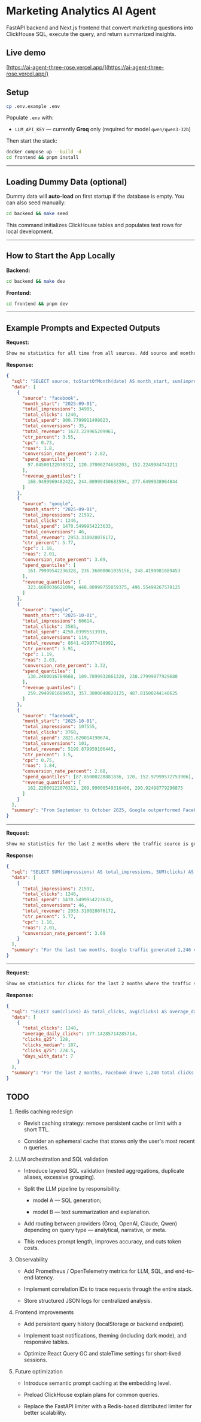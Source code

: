 # Marketing Analytics AI Agent

FastAPI backend and Next.js frontend that convert marketing questions into ClickHouse SQL, execute the query, and return summarized insights.

## Live demo

[https://ai-agent-three-rose.vercel.app/](https://ai-agent-three-rose.vercel.app/)

## Setup

```bash
cp .env.example .env
```

Populate `.env` with:

- `LLM_API_KEY` — currently **Groq** only (required for model `qwen/qwen3-32b`)

Then start the stack:

```bash
docker compose up --build -d
cd frontend && pnpm install
```

---

## Loading Dummy Data (optional)

Dummy data will **auto-load** on first startup if the database is empty.
You can also seed manually:

```bash
cd backend && make seed
```

This command initializes ClickHouse tables and populates test rows for local development.

---

## How to Start the App Locally

**Backend:**

```bash
cd backend && make dev
```

**Frontend:**

```bash
cd frontend && pnpm dev
```

---

## Example Prompts and Expected Outputs

**Request:**

```txt
Show me statistics for all time from all sources. Add source and months to table.
```

**Response:**

```json
{
  "sql": "SELECT source, toStartOfMonth(date) AS month_start, sum(impressions) AS total_impressions, sum(clicks) AS total_clicks, sum(spend) AS total_spend, sum(conversions) AS total_conversions, sum(revenue) AS total_revenue, round((sum(clicks)/nullIf(sum(impressions),0))*100, 2) AS ctr_percent, round(sum(spend)/nullIf(sum(clicks),0), 2) AS cpc, round(sum(revenue)/nullIf(sum(spend),0), 2) AS roas, round((sum(conversions)/nullIf(sum(clicks),0))*100, 2) AS conversion_rate_percent, quantiles(0.25, 0.5, 0.75)(spend) AS spend_quantiles, quantiles(0.25, 0.5, 0.75)(revenue) AS revenue_quantiles FROM ad_performance GROUP BY source, month_start LIMIT 100",
  "data": [
    {
      "source": "facebook",
      "month_start": "2025-09-01",
      "total_impressions": 34905,
      "total_clicks": 1240,
      "total_spend": 900.7799911499023,
      "total_conversions": 35,
      "total_revenue": 1623.229965209961,
      "ctr_percent": 3.55,
      "cpc": 0.73,
      "roas": 1.8,
      "conversion_rate_percent": 2.82,
      "spend_quantiles": [
        97.84500122070312, 120.37000274658203, 152.2249984741211
      ],
      "revenue_quantiles": [
        168.9499969482422, 244.00999450683594, 277.6499938964844
      ]
    },
    {
      "source": "google",
      "month_start": "2025-09-01",
      "total_impressions": 21592,
      "total_clicks": 1246,
      "total_spend": 1470.5499954223633,
      "total_conversions": 46,
      "total_revenue": 2953.310028076172,
      "ctr_percent": 5.77,
      "cpc": 1.18,
      "roas": 2.01,
      "conversion_rate_percent": 3.69,
      "spend_quantiles": [
        161.79999542236328, 236.36000061035156, 248.4199981689453
      ],
      "revenue_quantiles": [
        323.6600036621094, 448.80999755859375, 496.55499267578125
      ]
    },
    {
      "source": "google",
      "month_start": "2025-10-01",
      "total_impressions": 60614,
      "total_clicks": 3585,
      "total_spend": 4250.03995513916,
      "total_conversions": 119,
      "total_revenue": 8641.429977416992,
      "ctr_percent": 5.91,
      "cpc": 1.19,
      "roas": 2.03,
      "conversion_rate_percent": 3.32,
      "spend_quantiles": [
        130.2400016784668, 189.7899932861328, 238.27999877929688
      ],
      "revenue_quantiles": [
        259.2949981689453, 357.3800048828125, 487.81500244140625
      ]
    },
    {
      "source": "facebook",
      "month_start": "2025-10-01",
      "total_impressions": 107555,
      "total_clicks": 3768,
      "total_spend": 2821.620014190674,
      "total_conversions": 101,
      "total_revenue": 5199.879959106445,
      "ctr_percent": 3.5,
      "cpc": 0.75,
      "roas": 1.84,
      "conversion_rate_percent": 2.68,
      "spend_quantiles": [87.85000228881836, 120, 152.97999572753906],
      "revenue_quantiles": [
        162.22000122070312, 209.99000549316406, 290.92498779296875
      ]
    }
  ],
  "summary": "From September to October 2025, Google outperformed Facebook in spend ($1,471–$4,250 vs. $901–$2,822), clicks (1,246–3,585 vs. 1,240–3,768), and ROAS (2.01–2.03 vs. 1.80–1.84), with higher conversion rates (3.69%–3.32% vs. 2.82%–2.68%). Google’s CTR was consistently higher (5.77%–5.91% vs. 3.50%–3.55%). Spend and revenue quantiles show Google’s higher median and upper quartile values, e.g., October spend quantiles: [130, 190, 238] for Facebook vs. [189, 236, 248] for Google. Data covers two months and two sources."
}
```

---

**Request:**

```txt
Show me statistics for the last 2 months where the traffic source is google.
```

**Response:**

```json
{
  "sql": "SELECT SUM(impressions) AS total_impressions, SUM(clicks) AS total_clicks, SUM(spend) AS total_spend, SUM(conversions) AS total_conversions, SUM(revenue) AS total_revenue, ROUND((SUM(clicks) / nullIf(SUM(impressions), 0)) * 100, 2) AS ctr_percent, ROUND(SUM(spend) / nullIf(SUM(clicks), 0), 2) AS cpc, ROUND(SUM(revenue) / nullIf(SUM(spend), 0), 2) AS roas, ROUND((SUM(conversions) / nullIf(SUM(clicks), 0)) * 100, 2) AS conversion_rate_percent FROM ad_performance WHERE source = 'google' AND date >= addMonths(toStartOfMonth(today()), -2) AND date < toStartOfMonth(today()) LIMIT 100",
  "data": [
    {
      "total_impressions": 21592,
      "total_clicks": 1246,
      "total_spend": 1470.5499954223633,
      "total_conversions": 46,
      "total_revenue": 2953.310028076172,
      "ctr_percent": 5.77,
      "cpc": 1.18,
      "roas": 2.01,
      "conversion_rate_percent": 3.69
    }
  ],
  "summary": "For the last two months, Google traffic generated 1,246 clicks at a total spend of $1,470.55, with a click-through rate (CTR) of 5.77%. The return on ad spend (ROAS) was 2.01, driven by 46 conversions and $2,953.31 in total revenue. The average cost per click (CPC) was $1.18, and the conversion rate was 3.69%. Data aggregates across all campaigns; no quantiles or unique campaign counts are provided."
}
```

---

**Request:**

```txt
Show me statistics for clicks for the last 2 months where the traffic source is facebook.
```

**Response:**

```json
{
  "sql": "SELECT sum(clicks) AS total_clicks, avg(clicks) AS average_daily_clicks, quantile(0.25)(clicks) AS clicks_q25, quantile(0.5)(clicks) AS clicks_median, quantile(0.75)(clicks) AS clicks_q75, count(*) AS days_with_data FROM ad_performance WHERE date >= addMonths(toStartOfMonth(today()), -2) AND date < toStartOfMonth(today()) AND source = 'facebook' LIMIT 100",
  "data": [
    {
      "total_clicks": 1240,
      "average_daily_clicks": 177.14285714285714,
      "clicks_q25": 128,
      "clicks_median": 187,
      "clicks_q75": 224.5,
      "days_with_data": 7
    }
  ],
  "summary": "For the last 2 months, Facebook drove 1,240 total clicks across 7 days with data. Average daily clicks were 177, with a median of 187, indicating moderate variability (25th percentile: 128, 75th percentile: 224.5). No spend, CTR, ROAS, or conversion data is included in the results."
}
```

## TODO

1. Redis caching redesign

   - Revisit caching strategy: remove persistent cache or limit with a short TTL.

   - Consider an ephemeral cache that stores only the user's most recent n queries.

2. LLM orchestration and SQL validation

   - Introduce layered SQL validation (nested aggregations, duplicate aliases, excessive grouping).

   - Split the LLM pipeline by responsibility:

     - model A — SQL generation;

     - model B — text summarization and explanation.

   - Add routing between providers (Groq, OpenAI, Claude, Qwen) depending on query type — analytical, narrative, or meta.

   - This reduces prompt length, improves accuracy, and cuts token costs.

3. Observability

   - Add Prometheus / OpenTelemetry metrics for LLM, SQL, and end-to-end latency.

   - Implement correlation IDs to trace requests through the entire stack.

   - Store structured JSON logs for centralized analysis.

4. Frontend improvements

   - Add persistent query history (localStorage or backend endpoint).

   - Implement toast notifications, theming (including dark mode), and responsive tables.

   - Optimize React Query GC and staleTime settings for short-lived sessions.

5. Future optimization

   - Introduce semantic prompt caching at the embedding level.

   - Preload ClickHouse explain plans for common queries.

   - Replace the FastAPI limiter with a Redis-based distributed limiter for better scalability.
